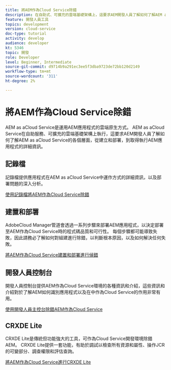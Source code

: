 ```yaml
---
title: 將AEM作為Cloud Service除錯
description: 在自助式、可擴充的雲端基礎架構上，這要求AEM開發人員了解如何了解AEM as aCloud Service的各個層面，從建立和部署到取得執行AEM應用程式的詳細資訊，並對其進行除錯。
feature: 開發人員工具
topics: development
version: cloud-service
doc-type: tutorial
activity: develop
audience: developer
kt: 5346
topic: 開發
role: Developer
level: Beginner, Intermediate
source-git-commit: d9714b9a291ec3ee5f3dba9723de72bb120d2149
workflow-type: tm+mt
source-wordcount: '311'
ht-degree: 2%

---
```



# 將AEM作為Cloud Service除錯

AEM as aCloud Service是運用AEM應用程式的雲端原生方式。 AEM as aCloud Service在自助服務、可擴充的雲端基礎架構上執行，這要求AEM開發人員了解如何了解AEM as aCloud Service的各個層面，從建立和部署，到取得執行AEM應用程式的詳細資訊。

## 記錄檔

記錄檔提供應用程式在AEM as aCloud Service中運作方式的詳細資訊，以及部署問題的深入分析。

[使用記錄檔將AEM作為Cloud Service除錯](./logs.md)

## 建置和部署

AdobeCloud Manager管道會透過一系列步驟來部署AEM應用程式，以決定部署至AEM作為Cloud Service時的程式碼品質和可行性。 每個步驟都可能導致失敗，因此請務必了解如何對組建進行除錯，以判斷根本原因，以及如何解決任何失敗。

[將AEM作為Cloud Service建置和部署進行偵錯](./build-and-deployment.md)

## 開發人員控制台

開發人員控制台提供AEM作為Cloud Service環境的各種資訊和介紹，這些資訊和介紹對於了解AEM如何識別應用程式以及在中作為Cloud Service的作用非常有用。

[使用開發人員主控台除錯AEM作為Cloud Service](./developer-console.md)

## CRXDE Lite

CRXDE Lite是傳統但功能強大的工具，可作為Cloud Service開發環境除錯AEM。 CRXDE Lite提供一套功能，有助於調試以檢查所有資源和屬性、操作JCR的可變部分、調查權限和評估查詢。

[將AEM作為Cloud Service進行CRXDE Lite](./crxde-lite.md)
